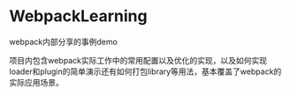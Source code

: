 # WebpackLearning



webpack内部分享的事例demo

项目内包含webpack实际工作中的常用配置以及优化的实现，以及如何实现loader和plugin的简单演示还有如何打包library等用法，基本覆盖了webpack的实际应用场景。

